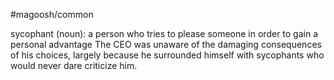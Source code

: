 #magoosh/common

sycophant (noun): a person who tries to please someone in order to gain a personal advantage 
The CEO was unaware of the damaging consequences of his choices, largely because he surrounded 
himself with sycophants who would never dare criticize him. 
